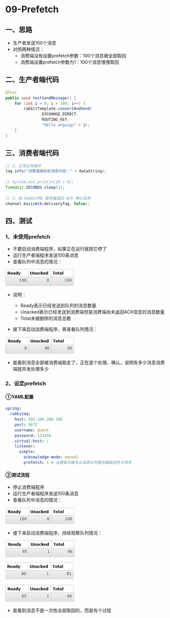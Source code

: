 # 09-Prefetch

## 一、思路

- 生产者发送100个消息
- 对照两种情况：
  - 消费端没有设置prefetch参数：100个消息被全部取回
  - 消费端设置prefetch参数为1：100个消息慢慢取回



## 二、生产者端代码

```java
@Test  
public void testSendMessage() {
    for (int i = 0; i < 100; i++) {
        rabbitTemplate.convertAndSend(
                EXCHANGE_DIRECT,
                ROUTING_KEY,
                "Hello atguigu" + i);
    }
}
```



## 三、消费者端代码

```java
// 2、正常业务操作
log.info("消费端接收到消息内容：" + dataString);

// System.out.println(10 / 0);
TimeUnit.SECONDS.sleep(1);

// 3、给 RabbitMQ 服务器返回 ACK 确认信息
channel.basicAck(deliveryTag, false);
```



## 四、测试

### 1、未使用prefetch

- 不要启动消费端程序，如果正在运行就把它停了
- 运行生产者端程序发送100条消息
- 查看队列中消息的情况：

![image-20231107155915253](assets/09/image-20231107155915253.png)

- 说明：
  - Ready表示已经发送到队列的消息数量
  - Unacked表示已经发送到消费端但是消费端尚未返回ACK信息的消息数量
  - Total未被删除的消息总数

- 接下来启动消费端程序，再查看队列情况：

![image-20231107160233539](assets/09/image-20231107160233539.png)

- 能看到消息全部被消费端取走了，正在逐个处理、确认，说明有多少消息消费端就并发处理多少



### 2、设定prefetch

#### ①YAML配置

```yaml
spring:
  rabbitmq:
    host: 192.168.200.100
    port: 5672
    username: guest
    password: 123456
    virtual-host: /
    listener:
      simple:
        acknowledge-mode: manual
        prefetch: 1 # 设置每次最多从消息队列服务器取回多少消息
```



#### ②测试流程

- 停止消费端程序
- 运行生产者端程序发送100条消息
- 查看队列中消息的情况：

![image-20231107160820062](assets/09/image-20231107160820062.png)

- 接下来启动消费端程序，持续观察队列情况：

![image-20231107160922632](assets/09/image-20231107160922632.png)



![image-20231107160936216](assets/09/image-20231107160936216.png)



![image-20231107160951639](assets/09/image-20231107160951639.png)



- 能看到消息不是一次性全部取回的，而是有个过程